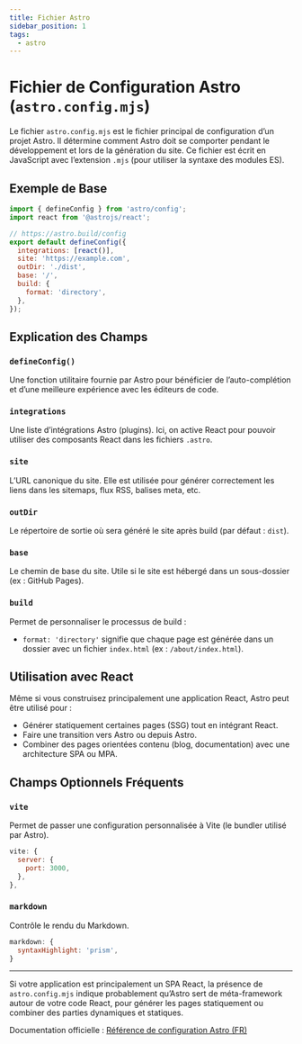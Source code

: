 ```yaml
---
title: Fichier Astro
sidebar_position: 1
tags:
  - astro
---
```


# Fichier de Configuration Astro (`astro.config.mjs`)

Le fichier `astro.config.mjs` est le fichier principal de configuration d’un projet Astro. Il détermine comment Astro doit se comporter pendant le développement et lors de la génération du site. Ce fichier est écrit en JavaScript avec l’extension `.mjs` (pour utiliser la syntaxe des modules ES).

## Exemple de Base

```js
import { defineConfig } from 'astro/config';
import react from '@astrojs/react';

// https://astro.build/config
export default defineConfig({
  integrations: [react()],
  site: 'https://example.com',
  outDir: './dist',
  base: '/',
  build: {
    format: 'directory',
  },
});
```

## Explication des Champs

### `defineConfig()`
Une fonction utilitaire fournie par Astro pour bénéficier de l’auto-complétion et d’une meilleure expérience avec les éditeurs de code.

### `integrations`
Une liste d’intégrations Astro (plugins). Ici, on active React pour pouvoir utiliser des composants React dans les fichiers `.astro`.

### `site`
L’URL canonique du site. Elle est utilisée pour générer correctement les liens dans les sitemaps, flux RSS, balises meta, etc.

### `outDir`
Le répertoire de sortie où sera généré le site après build (par défaut : `dist`).

### `base`
Le chemin de base du site. Utile si le site est hébergé dans un sous-dossier (ex : GitHub Pages).

### `build`
Permet de personnaliser le processus de build :
- `format: 'directory'` signifie que chaque page est générée dans un dossier avec un fichier `index.html` (ex : `/about/index.html`).

## Utilisation avec React

Même si vous construisez principalement une application React, Astro peut être utilisé pour :
- Générer statiquement certaines pages (SSG) tout en intégrant React.
- Faire une transition vers Astro ou depuis Astro.
- Combiner des pages orientées contenu (blog, documentation) avec une architecture SPA ou MPA.

## Champs Optionnels Fréquents

### `vite`
Permet de passer une configuration personnalisée à Vite (le bundler utilisé par Astro).

```js
vite: {
  server: {
    port: 3000,
  },
},
```

### `markdown`
Contrôle le rendu du Markdown.

```js
markdown: {
  syntaxHighlight: 'prism',
}
```

---

Si votre application est principalement un SPA React, la présence de `astro.config.mjs` indique probablement qu’Astro sert de méta-framework autour de votre code React, pour générer les pages statiquement ou combiner des parties dynamiques et statiques.

Documentation officielle : [Référence de configuration Astro (FR)](https://docs.astro.build/fr/reference/configuration/)
